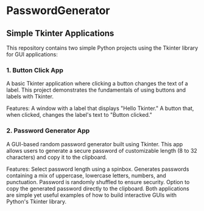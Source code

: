 # PasswordGenerator


## Simple Tkinter Applications
This repository contains two simple Python projects using the Tkinter library for GUI applications:

### 1. Button Click App
A basic Tkinter application where clicking a button changes the text of a label. This project demonstrates the fundamentals of using buttons and labels with Tkinter.

Features:
A window with a label that displays "Hello Tkinter."
A button that, when clicked, changes the label's text to "Button clicked."
### 2. Password Generator App
A GUI-based random password generator built using Tkinter. This app allows users to generate a secure password of customizable length (8 to 32 characters) and copy it to the clipboard.

Features:
Select password length using a spinbox.
Generates passwords containing a mix of uppercase, lowercase letters, numbers, and punctuation.
Password is randomly shuffled to ensure security.
Option to copy the generated password directly to the clipboard.
Both applications are simple yet useful examples of how to build interactive GUIs with Python's Tkinter library.

